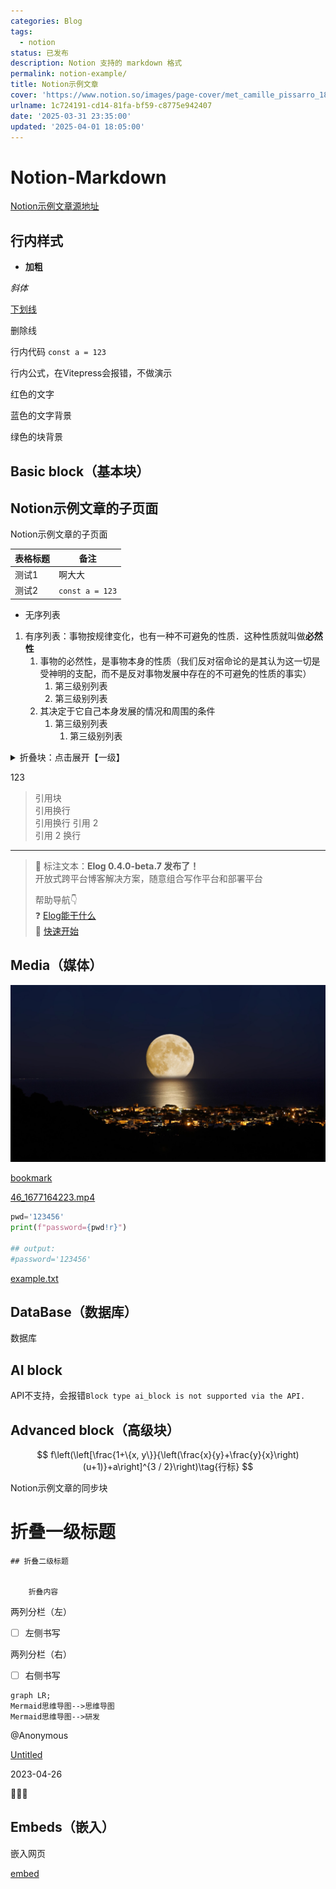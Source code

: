 ```yaml
---
categories: Blog
tags:
  - notion
status: 已发布
description: Notion 支持的 markdown 格式
permalink: notion-example/
title: Notion示例文章
cover: 'https://www.notion.so/images/page-cover/met_camille_pissarro_1896.jpg'
urlname: 1c724191-cd14-81fa-bf59-c8775e942407
date: '2025-03-31 23:35:00'
updated: '2025-04-01 18:05:00'
---
```


# Notion-Markdown


[Notion示例文章源地址](https://1874.notion.site/Notion-0658ee89cadf4d0e9b6adfbb1d953c70)


## 行内样式


- **加粗**


_斜体_


<u>下划线</u>


删除线


行内代码 `const a = 123`


行内公式，在Vitepress会报错，不做演示


红色的文字


蓝色的文字背景


绿色的块背景


## Basic block（基本块）


## Notion示例文章的子页面

Notion示例文章的子页面


| 表格标题 | 备注              |
| ---- | --------------- |
| 测试1  | 啊大大             |
| 测试2  | `const a = 123` |

- 无序列表
1. 有序列表：事物按规律变化，也有一种不可避免的性质．这种性质就叫做**必然性**
    1. 事物的必然性，是事物本身的性质（我们反对宿命论的是其认为这一切是受神明的支配，而不是反对事物发展中存在的不可避免的性质的事实）
        1. 第三级别列表
        2. 第三级别列表
    2. 其决定于它自己本身发展的情况和周围的条件
        1. 第三级别列表
            1. 第三级别列表
<details>
<summary>折叠块：点击展开【一级】</summary>
<details>
<summary>点击展开【二级】</summary>
<details>
<summary>点击展开【三级】</summary>

内容文本


</details>


</details>


</details>


123

> 引用块  
> 引用换行  
> 引用换行
> 引用 2  
> 引用 2 换行

---


> 👏 标注文本：**Elog 0.4.0-beta.7 发布了！**  
> 开放式跨平台博客解决方案，随意组合写作平台和部署平台  
>   
> 帮助导航👇  
> ❓ [Elog能干什么](https://elog.1874.cool/notion/introduce)  
> 🚀 [快速开始](https://elog.1874.cool/notion/start)


## Media（媒体）


![cover.JPG](../images/10a91945736a3027f2854218fa71c659.JPG)


[bookmark](https://elog.1874.cool)


[46_1677164223.mp4](https://prod-files-secure.s3.us-west-2.amazonaws.com/809b2785-2afd-42d1-9139-e6f17eaa52c1/5999649b-7796-46a0-abd4-2e17b7b607ab/46_1677164223.mp4?X-Amz-Algorithm=AWS4-HMAC-SHA256&X-Amz-Content-Sha256=UNSIGNED-PAYLOAD&X-Amz-Credential=ASIAZI2LB466VWCIXCPW%2F20250401%2Fus-west-2%2Fs3%2Faws4_request&X-Amz-Date=20250401T125513Z&X-Amz-Expires=3600&X-Amz-Security-Token=IQoJb3JpZ2luX2VjEFUaCXVzLXdlc3QtMiJHMEUCIANBuFV9EJwNJTVhGQUkGAnU2SvcOCXbCp%2BBe%2B3Udm67AiEAjzCGPIWGKDFWmMdlZwhR48DBxrACtiX7N3mduxOVOG8qiAQIvv%2F%2F%2F%2F%2F%2F%2F%2F%2F%2FARAAGgw2Mzc0MjMxODM4MDUiDHb9yKdmVgCD9DG8AircA1Gj11ZKTRwVSYewykq%2Fx6QIBEaeLGeCdqyJg3fShKeURmqvo1sjeru7%2Fpg6rhrJwX7Kt%2B6haeOXSlJe7SJLcdhQveuFZAM4MMUQtAggPcC5crzPovWjIbPW2TNkrt%2BxTZrCWzGQTWMnscKlMtbWiMAlAzfOowfN8Xbh0XApr50VfxGFUAJk0wbl%2BCZ1SJw4FbR5i%2Fgn3Atye3qNFtxgIMD9UuvDLgsfS%2B84jtL3czLt7eNXhLBceCUe%2FKG35zlPAwsQiy72ZJd4AjZ1fHUdLoiWoUWQ7bpxSHl83DuyZUxVfxGs9Ufdfn6s%2Btblj4UahBNIs3nntvuyupZt8CNKdW4Ndxix2vS4jfJC8OpZl4OJu3tK23Kq4Kjq4Wi7U22kF1RmAyFNmTGuq7wfAKz21oRwIzgxTinXKV48Q5%2BXMuAQQRhOW29VtXDeQEO7leCDZN%2BnjO1X8ke748PKFtxN5nWNX%2FNfg2GipcjDHZoP8GpQmSjbBqcQpO6kaKbx%2BmJNfiiO5RGrkC7lRuBcIKAxk94XKoFmxeNH4Sa5zYYPQXrIXHXg1bpCWzvtopHnFFG%2BkXTorHKXgFsAIa7wrGKxUHMa%2Bvmc%2FqlK8qj5lW2h%2BcMk0t7atGxqSsF6zHpzMLO2r78GOqUBUI6H7%2BVQWUAL%2Fs38yuvnrQ%2B1wIABX77fnTCCrFtW5tWv%2BkPFebXeB%2FMA6owH%2FnWUBUwz%2BrdqukCs917EyAPcne%2Bjh7JpPN8Rl6gNgSX9w5Bf0TW%2F1Pi4u1MNeZLwV8I%2Bw0fq3YwPgwEGfI7Khf9Gv2K2LsDAWgQJIoTN3Ehm4U5B6p8INZsuRHQ5qZJwB1vUHlbuWYbtZCHlUs%2BdXWondlZZK6JB&X-Amz-Signature=f95cda382b011e2c3b01b6698558131e16e79a8518f306000c299f15453fa47d&X-Amz-SignedHeaders=host&x-id=GetObject)


```python
pwd='123456'
print(f"password={pwd!r}")

## output:
#password='123456'
```


[example.txt](https://prod-files-secure.s3.us-west-2.amazonaws.com/809b2785-2afd-42d1-9139-e6f17eaa52c1/753c8245-2aea-45de-8a5a-509c105f6236/example.txt?X-Amz-Algorithm=AWS4-HMAC-SHA256&X-Amz-Content-Sha256=UNSIGNED-PAYLOAD&X-Amz-Credential=ASIAZI2LB466VWCIXCPW%2F20250401%2Fus-west-2%2Fs3%2Faws4_request&X-Amz-Date=20250401T125513Z&X-Amz-Expires=3600&X-Amz-Security-Token=IQoJb3JpZ2luX2VjEFUaCXVzLXdlc3QtMiJHMEUCIANBuFV9EJwNJTVhGQUkGAnU2SvcOCXbCp%2BBe%2B3Udm67AiEAjzCGPIWGKDFWmMdlZwhR48DBxrACtiX7N3mduxOVOG8qiAQIvv%2F%2F%2F%2F%2F%2F%2F%2F%2F%2FARAAGgw2Mzc0MjMxODM4MDUiDHb9yKdmVgCD9DG8AircA1Gj11ZKTRwVSYewykq%2Fx6QIBEaeLGeCdqyJg3fShKeURmqvo1sjeru7%2Fpg6rhrJwX7Kt%2B6haeOXSlJe7SJLcdhQveuFZAM4MMUQtAggPcC5crzPovWjIbPW2TNkrt%2BxTZrCWzGQTWMnscKlMtbWiMAlAzfOowfN8Xbh0XApr50VfxGFUAJk0wbl%2BCZ1SJw4FbR5i%2Fgn3Atye3qNFtxgIMD9UuvDLgsfS%2B84jtL3czLt7eNXhLBceCUe%2FKG35zlPAwsQiy72ZJd4AjZ1fHUdLoiWoUWQ7bpxSHl83DuyZUxVfxGs9Ufdfn6s%2Btblj4UahBNIs3nntvuyupZt8CNKdW4Ndxix2vS4jfJC8OpZl4OJu3tK23Kq4Kjq4Wi7U22kF1RmAyFNmTGuq7wfAKz21oRwIzgxTinXKV48Q5%2BXMuAQQRhOW29VtXDeQEO7leCDZN%2BnjO1X8ke748PKFtxN5nWNX%2FNfg2GipcjDHZoP8GpQmSjbBqcQpO6kaKbx%2BmJNfiiO5RGrkC7lRuBcIKAxk94XKoFmxeNH4Sa5zYYPQXrIXHXg1bpCWzvtopHnFFG%2BkXTorHKXgFsAIa7wrGKxUHMa%2Bvmc%2FqlK8qj5lW2h%2BcMk0t7atGxqSsF6zHpzMLO2r78GOqUBUI6H7%2BVQWUAL%2Fs38yuvnrQ%2B1wIABX77fnTCCrFtW5tWv%2BkPFebXeB%2FMA6owH%2FnWUBUwz%2BrdqukCs917EyAPcne%2Bjh7JpPN8Rl6gNgSX9w5Bf0TW%2F1Pi4u1MNeZLwV8I%2Bw0fq3YwPgwEGfI7Khf9Gv2K2LsDAWgQJIoTN3Ehm4U5B6p8INZsuRHQ5qZJwB1vUHlbuWYbtZCHlUs%2BdXWondlZZK6JB&X-Amz-Signature=124e3b3bff07ab6751cef65e7c10d68b618546bef2718277b42ba82fb8de8346&X-Amz-SignedHeaders=host&x-id=GetObject)


## DataBase（数据库）


数据库


## AI block


API不支持，会报错`Block type ai_block is not supported via the API.`


## Advanced block（高级块）


$$
f\left(\left[\frac{1+\{x, y\}}{\left(\frac{x}{y}+\frac{y}{x}\right)(u+1)}+a\right]^{3 / 2}\right)\tag{行标}
$$


Notion示例文章的同步块


# 折叠一级标题


    ## 折叠二级标题


        折叠内容


两列分栏（左）

- [ ] 左侧书写

两列分栏（右）

- [ ] 右侧书写

```mermaid
graph LR;
Mermaid思维导图-->思维导图
Mermaid思维导图-->研发
```


@Anonymous 


[Untitled](https://www.notion.so/f478ef37c82a41f1b7a59c195b043831) 


2023-04-26 


🚀🔥🐸


## Embeds（嵌入）


嵌入网页


[embed](https://elog.1874.cool)

